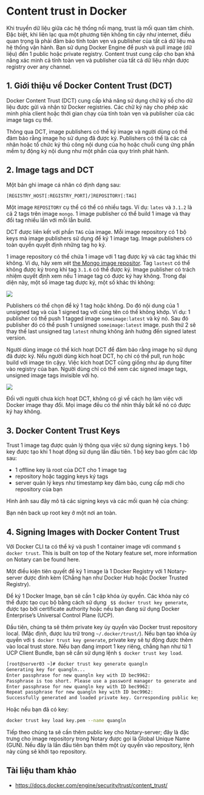 # Content trust in Docker
Khi truyền dữ liệu giữa các hệ thống nối mạng, trust là mối quan tâm chính. Đặc biệt, khi liên lạc qua một phương tiện không tin cậy như internet, điều quan trọng là phải đảm bảo tính toàn vẹn và publisher của tất cả dữ liệu mà hệ thống vận hành. Bạn sử dụng Docker Engine để push và pull image (dữ liệu) đến 1 public hoặc private registry. Content trust cung cấp cho bạn khả năng xác minh cả tính toàn vẹn và publisher của tất cả dữ liệu nhận được registry over any channel.

## 1. Giới thiệu về Docker Content Trust (DCT)
Docker Content Trust (DCT) cung cấp khả năng sử dụng chữ ký số cho dữ liệu được gửi và nhận từ Docker registries. Các chữ ký này cho phép xác minh phía client hoặc thời gian chạy của tính toàn vẹn và publisher của các image tags cụ thể.

Thông qua DCT, image publishers có thể ký image và người dùng có thể đảm bảo rằng image họ sử dụng đã được ký. Publishers có thể là các cá nhân hoặc tổ chức ký thủ công nội dung của họ hoặc chuỗi cung ứng phần mềm tự động ký nội dung như một phần của quy trình phát hành.

## 2. Image tags and DCT
Một bản ghi image cá nhân có định dạng sau:
```sh
[REGISTRY_HOST[:REGISTRY_PORT]/]REPOSITORY[:TAG]
```
Một image `REPOSITORY` cụ thể có thể có nhiều tags. Ví dụ: `lates`  và `3.1.2` là cả 2 tags trên image `mongo`. 1 image publisher có thể build 1 image và thay đổi tag nhiều lần với mỗi lẫn build.

DCT được liên kết với phần `TAG` của image. Mỗi image repository có 1 bộ keys mà image publishers sử dụng để ký 1 image tag. Image publishers có toàn quyền quyết định những tag họ ký.

1 image repository có thể chứa 1 image với 1 tag được ký và các tag khác thì không. Ví dụ, hãy xem xét [the Mongo image repositor](). Tag `lastest` có thể không được ký trong khi tag `3.1.6` có thể được ký. Image publisher có trách nhiệm quyết định xem nếu 1 image tag có được ký hay không. Trong đại diện này, một số image tag được ký, một số khác thì không:

<img src=https://i.imgur.com/pIqWRGb.png>

Publishers có thể chọn để ký 1 tag hoặc không. Do đó nội dung của 1 unsigned tag và của 1 signed tag với cùng tên có thế không khớp. Ví dụ: 1 publisher có thể push 1 tagged image `someimage:latest` và ký nó. Sau đó publisher đó có thể push 1 unsigned `someimage:latest` image. push thứ 2 sẽ thay thế last unsigned tag `latest` nhưng không ảnh hướng đến signed latest version.

Người dùng image có thể kích hoạt DCT để đảm bảo rằng image họ sử dụng đã được ký. Nếu người dùng kích hoạt DCT, họ chỉ có thể pull, run hoặc build với image tin  cậyy. Việc kích hoạt DCT cũng giống như áp dụng filter vào registry của bạn. Người dùng chỉ có thể xem các signed image tags, unsigned image tags invisible với họ.

<img src=https://i.imgur.com/JQVgjqE.png>

Đối với người chưa kích hoạt DCT, không có gì về cách họ làm việc với Docker image thay đổi. Mọi image đều có thể nhìn thấy bất kể nó có được ký hay không.

## 3. Docker Content Trust Keys

Trust 1 image tag được quản lý thông qua việc sử dụng signing keys. 1 bộ key được tạo khi 1 hoạt động sử dụng lần đầu tiên. 1 bộ key bao gồm các lớp sau:
- 1 offline key là root của DCT cho 1 image tag
- repository hoặc tagging keys ký tags
- server quản lý keys như timestamp key đảm bảo, cung cấp mới cho repository của bạn

Hình ảnh sau đây mô tả các signing keys và các mối quan hệ của chúng:


Bạn nên back up root key ở một nơi an toàn.

## 4. Signing Images with Docker Content Trust

Với Docker CLI ta có thể ký và push 1 container image với command `$ docker trust`. This is built on top of the Notary feature set, more information on Notary can be found here.

Một điều kiện tiên quyết để ký 1 image là 1 Docker Registry với 1 Notary-server được đính kèm (Chẳng hạn như Docker Hub hoặc Docker Trusted Registry).

Để ký 1 Docker Image, bạn sẽ cần 1 cặp khóa ủy quyền. Các khóa này có thể được tạo cục bộ bằng cách sử dụng ` $$ docker trust key generate`, được tạo bởi certificate authority hoặc nếu bạn đang sử dụng Docker Enterprise’s Universal Control Plane (UCP).

Đầu tiên, chúng ta sẽ thêm private key ủy quyền vào Docker trust repository local. (Mặc định, được lưu trữ trong `~/.docker/trust/`). Nếu bạn tạo khóa ủy quyền với `$ docker trust key generate`, private key sẽ tự động được thêm vào local trust store. Nếu bạn đang  import 1 key riêng, chẳng hạn như từ 1 UCP Client Bundle, bạn sẽ cần sử dụng lệnh `$ docker trust key load`.

```sh
[root@server03 ~]# docker trust key generate quangln
Generating key for quangln...
Enter passphrase for new quangln key with ID bec9962:
Passphrase is too short. Please use a password manager to generate and store a good random passphrase.
Enter passphrase for new quangln key with ID bec9962:
Repeat passphrase for new quangln key with ID bec9962:
Successfully generated and loaded private key. Corresponding public key available: /root/quangln.pub
```
Hoặc nếu bạn đã có key:
```sh
docker trust key load key.pem --name quangln
```
Tiếp theo chúng ta sẽ cần thêm public key cho Notary-server; đây là đặc trưng cho image repository trong Notary được gọi là Global Unique Name (GUN). Nếu đây là lần đầu tiên bạn thêm một ủy quyền vào repository, lệnh này cũng sẽ khởi tạo repository.








## Tài liệu tham khảo
- https://docs.docker.com/engine/security/trust/content_trust/
